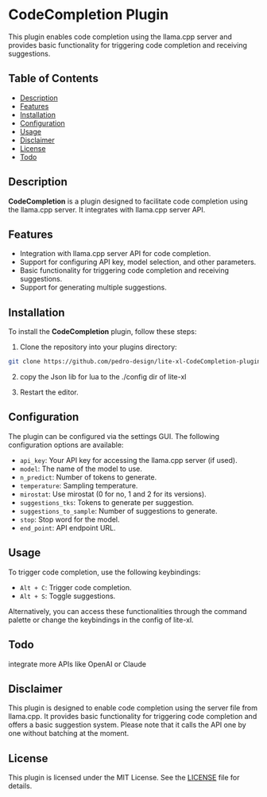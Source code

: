 # CodeCompletion Plugin

This plugin enables code completion using the llama.cpp server and provides basic functionality for triggering code completion and receiving suggestions.

## Table of Contents

- [Description](#description)
- [Features](#features)
- [Installation](#installation)
- [Configuration](#configuration)
- [Usage](#usage)
- [Disclaimer](#disclaimer)
- [License](#license)
- [Todo](#Todo)

## Description

**CodeCompletion** is a plugin designed to facilitate code completion using the llama.cpp server. It integrates with llama.cpp server API.

## Features

- Integration with llama.cpp server API for code completion.
- Support for configuring API key, model selection, and other parameters.
- Basic functionality for triggering code completion and receiving suggestions.
- Support for generating multiple suggestions.

## Installation

To install the **CodeCompletion** plugin, follow these steps:

1. Clone the repository into your plugins directory:

```bash
git clone https://github.com/pedro-design/lite-xl-CodeCompletion-plugin.git
```
2. copy the Json lib for lua to the ./config dir of lite-xl
   
3. Restart the editor.

## Configuration

The plugin can be configured via the settings GUI. The following configuration options are available:

- `api_key`: Your API key for accessing the llama.cpp server (if used).
- `model`: The name of the model to use.
- `n_predict`: Number of tokens to generate.
- `temperature`: Sampling temperature.
- `mirostat`: Use mirostat (0 for no, 1 and 2 for its versions).
- `suggestions_tks`: Tokens to generate per suggestion.
- `suggestions_to_sample`: Number of suggestions to generate.
- `stop`: Stop word for the model.
- `end_point`: API endpoint URL.

## Usage

To trigger code completion, use the following keybindings:

- `Alt + C`: Trigger code completion.
- `Alt + S`: Toggle suggestions.

Alternatively, you can access these functionalities through the command palette or change the keybindings in the config of lite-xl.

## Todo
integrate more APIs like OpenAI or Claude

## Disclaimer

This plugin is designed to enable code completion using the server file from llama.cpp. It provides basic functionality for triggering code completion and offers a basic suggestion system. Please note that it calls the API one by one without batching at the moment.

## License

This plugin is licensed under the MIT License. See the [LICENSE](LICENSE) file for details.
